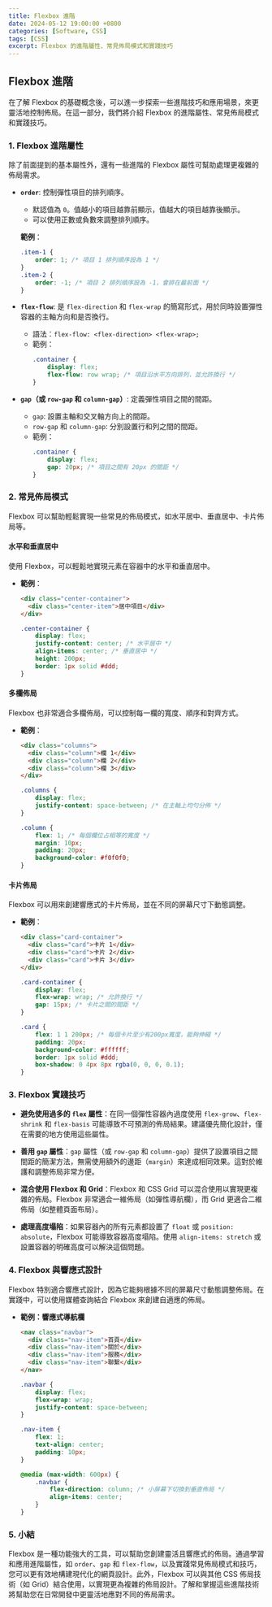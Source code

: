 ```yaml
---
title: Flexbox 進階
date: 2024-05-12 19:00:00 +0800
categories: [Software, CSS]
tags: [CSS] 
excerpt: Flexbox 的進階屬性、常見佈局模式和實踐技巧
---
```


## Flexbox 進階

在了解 Flexbox 的基礎概念後，可以進一步探索一些進階技巧和應用場景，來更靈活地控制佈局。在這一部分，我們將介紹 Flexbox 的進階屬性、常見佈局模式和實踐技巧。

### 1. Flexbox 進階屬性

除了前面提到的基本屬性外，還有一些進階的 Flexbox 屬性可幫助處理更複雜的佈局需求。

- **`order`**: 控制彈性項目的排列順序。
  - 默認值為 `0`。值越小的項目越靠前顯示，值越大的項目越靠後顯示。
  - 可以使用正數或負數來調整排列順序。

  **範例**：
  ```css
  .item-1 {
      order: 1; /* 項目 1 排列順序設為 1 */
  }
  .item-2 {
      order: -1; /* 項目 2 排列順序設為 -1，會排在最前面 */
  }
  ```

- **`flex-flow`**: 是 `flex-direction` 和 `flex-wrap` 的簡寫形式，用於同時設置彈性容器的主軸方向和是否換行。
  - 語法：`flex-flow: <flex-direction> <flex-wrap>;`
  - 範例：
    ```css
    .container {
        display: flex;
        flex-flow: row wrap; /* 項目沿水平方向排列，並允許換行 */
    }
    ```

- **`gap`（或 `row-gap` 和 `column-gap`）**: 定義彈性項目之間的間距。
  - `gap`: 設置主軸和交叉軸方向上的間距。
  - `row-gap` 和 `column-gap`: 分別設置行和列之間的間距。
  - 範例：
    ```css
    .container {
        display: flex;
        gap: 20px; /* 項目之間有 20px 的間距 */
    }
    ```

### 2. 常見佈局模式

Flexbox 可以幫助輕鬆實現一些常見的佈局模式，如水平居中、垂直居中、卡片佈局等。

#### 水平和垂直居中

使用 Flexbox，可以輕鬆地實現元素在容器中的水平和垂直居中。

- **範例**：
  ```html
  <div class="center-container">
    <div class="center-item">居中項目</div>
  </div>
  ```

  ```css
  .center-container {
      display: flex;
      justify-content: center; /* 水平居中 */
      align-items: center; /* 垂直居中 */
      height: 200px;
      border: 1px solid #ddd;
  }
  ```

#### 多欄佈局

Flexbox 也非常適合多欄佈局，可以控制每一欄的寬度、順序和對齊方式。

- **範例**：
  ```html
  <div class="columns">
    <div class="column">欄 1</div>
    <div class="column">欄 2</div>
    <div class="column">欄 3</div>
  </div>
  ```

  ```css
  .columns {
      display: flex;
      justify-content: space-between; /* 在主軸上均勻分佈 */
  }

  .column {
      flex: 1; /* 每個欄位占相等的寬度 */
      margin: 10px;
      padding: 20px;
      background-color: #f0f0f0;
  }
  ```

#### 卡片佈局

Flexbox 可以用來創建響應式的卡片佈局，並在不同的屏幕尺寸下動態調整。

- **範例**：
  ```html
  <div class="card-container">
    <div class="card">卡片 1</div>
    <div class="card">卡片 2</div>
    <div class="card">卡片 3</div>
  </div>
  ```

  ```css
  .card-container {
      display: flex;
      flex-wrap: wrap; /* 允許換行 */
      gap: 15px; /* 卡片之間的間距 */
  }

  .card {
      flex: 1 1 200px; /* 每個卡片至少有200px寬度，能夠伸縮 */
      padding: 20px;
      background-color: #ffffff;
      border: 1px solid #ddd;
      box-shadow: 0 4px 8px rgba(0, 0, 0, 0.1);
  }
  ```

### 3. Flexbox 實踐技巧

- **避免使用過多的 `flex` 屬性**：在同一個彈性容器內過度使用 `flex-grow`、`flex-shrink` 和 `flex-basis` 可能導致不可預測的佈局結果。建議優先簡化設計，僅在需要的地方使用這些屬性。

- **善用 `gap` 屬性**：`gap` 屬性（或 `row-gap` 和 `column-gap`）提供了設置項目之間間距的簡潔方法，無需使用額外的邊距（`margin`）來達成相同效果。這對於維護和調整佈局非常方便。

- **混合使用 Flexbox 和 Grid**：Flexbox 和 CSS Grid 可以混合使用以實現更複雜的佈局。Flexbox 非常適合一維佈局（如彈性導航欄），而 Grid 更適合二維佈局（如整體頁面布局）。

- **處理高度塌陷**：如果容器內的所有元素都設置了 `float` 或 `position: absolute`，Flexbox 可能導致容器高度塌陷。使用 `align-items: stretch` 或設置容器的明確高度可以解決這個問題。

### 4. Flexbox 與響應式設計

Flexbox 特別適合響應式設計，因為它能夠根據不同的屏幕尺寸動態調整佈局。在實踐中，可以使用媒體查詢結合 Flexbox 來創建自適應的佈局。

- **範例：響應式導航欄**
  ```html
  <nav class="navbar">
    <div class="nav-item">首頁</div>
    <div class="nav-item">關於</div>
    <div class="nav-item">服務</div>
    <div class="nav-item">聯繫</div>
  </nav>
  ```

  ```css
  .navbar {
      display: flex;
      flex-wrap: wrap;
      justify-content: space-between;
  }

  .nav-item {
      flex: 1;
      text-align: center;
      padding: 10px;
  }

  @media (max-width: 600px) {
      .navbar {
          flex-direction: column; /* 小屏幕下切換到垂直佈局 */
          align-items: center;
      }
  }
  ```

### 5. 小結

Flexbox 是一種功能強大的工具，可以幫助您創建靈活且響應式的佈局。通過學習和應用進階屬性，如 `order`、`gap` 和 `flex-flow`，以及實踐常見佈局模式和技巧，您可以更有效地構建現代化的網頁設計。此外，Flexbox 可以與其他 CSS 佈局技術（如 Grid）結合使用，以實現更為複雜的佈局設計。了解和掌握這些進階技術將幫助您在日常開發中更靈活地應對不同的佈局需求。

